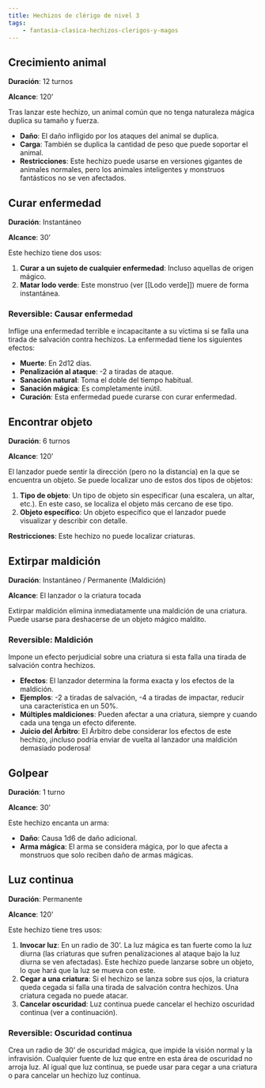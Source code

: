 ```yaml
---
title: Hechizos de clérigo de nivel 3
tags:
    - fantasia-clasica-hechizos-clerigos-y-magos
---
```


## Crecimiento animal
**Duración**: 12 turnos

**Alcance**: 120’

Tras lanzar este hechizo, un animal común que no tenga naturaleza mágica duplica su tamaño y fuerza.

- **Daño**: El daño infligido por los ataques del animal se duplica.
- **Carga**: También se duplica la cantidad de peso que puede soportar el animal.
- **Restricciones**: Este hechizo puede usarse en versiones gigantes de animales normales, pero los animales inteligentes y monstruos fantásticos no se ven afectados.

## Curar enfermedad
**Duración**: Instantáneo

**Alcance**: 30’

Este hechizo tiene dos usos:

1. **Curar a un sujeto de cualquier enfermedad**: Incluso aquellas de origen mágico.
2. **Matar lodo verde**: Este monstruo (ver [[Lodo verde]]) muere de forma instantánea.

### Reversible: Causar enfermedad
Inflige una enfermedad terrible e incapacitante a su víctima si se falla una tirada de salvación contra hechizos. La enfermedad tiene los siguientes efectos:

- **Muerte**: En 2d12 días.
- **Penalización al ataque**: -2 a tiradas de ataque.
- **Sanación natural**: Toma el doble del tiempo habitual.
- **Sanación mágica**: Es completamente inútil.
- **Curación**: Esta enfermedad puede curarse con curar enfermedad.

## Encontrar objeto
**Duración**: 6 turnos

**Alcance**: 120’

El lanzador puede sentir la dirección (pero no la distancia) en la que se encuentra un objeto. Se puede localizar uno de estos dos tipos de objetos:

1. **Tipo de objeto**: Un tipo de objeto sin especificar (una escalera, un altar, etc.). En este caso, se localiza el objeto más cercano de ese tipo.
2. **Objeto específico**: Un objeto específico que el lanzador puede visualizar y describir con detalle.

**Restricciones**: Este hechizo no puede localizar criaturas.

## Extirpar maldición
**Duración**: Instantáneo / Permanente (Maldición)

**Alcance**: El lanzador o la criatura tocada

Extirpar maldición elimina inmediatamente una maldición de una criatura. Puede usarse para deshacerse de un objeto mágico maldito.

### Reversible: Maldición
Impone un efecto perjudicial sobre una criatura si esta falla una tirada de salvación contra hechizos.

- **Efectos**: El lanzador determina la forma exacta y los efectos de la maldición.
- **Ejemplos**: -2 a tiradas de salvación, -4 a tiradas de impactar, reducir una característica en un 50%.
- **Múltiples maldiciones**: Pueden afectar a una criatura, siempre y cuando cada una tenga un efecto diferente.
- **Juicio del Árbitro**: El Árbitro debe considerar los efectos de este hechizo, ¡incluso podría enviar de vuelta al lanzador una maldición demasiado poderosa!

## Golpear
**Duración**: 1 turno

**Alcance**: 30’

Este hechizo encanta un arma:

- **Daño**: Causa 1d6 de daño adicional.
- **Arma mágica**: El arma se considera mágica, por lo que afecta a monstruos que solo reciben daño de armas mágicas.

## Luz continua
**Duración**: Permanente

**Alcance**: 120’

Este hechizo tiene tres usos:

1. **Invocar luz**: En un radio de 30’. La luz mágica es tan fuerte como la luz diurna (las criaturas que sufren penalizaciones al ataque bajo la luz diurna se ven afectadas). Este hechizo puede lanzarse sobre un objeto, lo que hará que la luz se mueva con este.
2. **Cegar a una criatura**: Si el hechizo se lanza sobre sus ojos, la criatura queda cegada si falla una tirada de salvación contra hechizos. Una criatura cegada no puede atacar.
3. **Cancelar oscuridad**: Luz continua puede cancelar el hechizo oscuridad continua (ver a continuación).

### Reversible: Oscuridad continua
Crea un radio de 30’ de oscuridad mágica, que impide la visión normal y la infravisión. Cualquier fuente de luz que entre en esta área de oscuridad no arroja luz. Al igual que luz continua, se puede usar para cegar a una criatura o para cancelar un hechizo luz continua.
